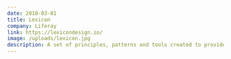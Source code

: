 ```yaml
---
date: 2018-03-01
title: Lexicon
company: Liferay
link: https://lexicondesign.io/
image: /uploads/lexicon.jpg
description: A set of principles, patterns and tools created to provide a common design framework for crafting user interfaces within Liferay product ecosystem.
---
```

